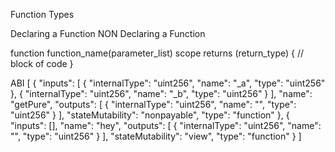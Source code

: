 Function Types

Declaring a Function
NON Declaring a Function

function function_name(parameter_list) scope returns (return_type) {
    // block of code
}

ABI
[
	{
		"inputs": [
			{
				"internalType": "uint256",
				"name": "_a",
				"type": "uint256"
			},
			{
				"internalType": "uint256",
				"name": "_b",
				"type": "uint256"
			}
		],
		"name": "getPure",
		"outputs": [
			{
				"internalType": "uint256",
				"name": "",
				"type": "uint256"
			}
		],
		"stateMutability": "nonpayable",
		"type": "function"
	},
	{
		"inputs": [],
		"name": "hey",
		"outputs": [
			{
				"internalType": "uint256",
				"name": "",
				"type": "uint256"
			}
		],
		"stateMutability": "view",
		"type": "function"
	}
]


